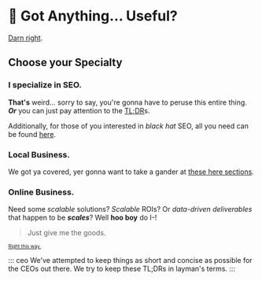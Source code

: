 # 🔰 Got Anything... Useful?

[Darn right](#choose-your-specialty).

## Choose your Specialty

### I specialize in SEO.

**That's** weird... sorry to say, you're gonna have to peruse this entire thing. **_Or_** you can just pay attention to the [TL;DR]()s.

Additionally, for those of you interested in *black hat* SEO, all you need can be found [here](https://bit.ly/2U6ZdlL).

### Local Business.

We got ya covered, yer gonna want to take a gander at [these here sections]().

### Online Business.

Need some *scalable* solutions? *Scalable* ROIs? Or *data-driven deliverables* that happen to be **_scales_**? Well **hoo boy** do I-!

> Just give me the goods.

<small><small>[Right this way.]()</small></small>

::: ceo
We've attempted to keep things as short and concise as possible for the CEOs out there. We try to keep these TL;DRs in layman's terms.
:::
